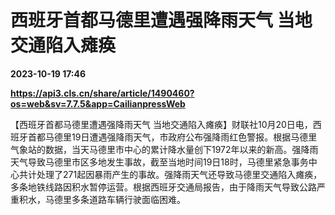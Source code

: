 # 西班牙首都马德里遭遇强降雨天气 当地交通陷入瘫痪

**2023-10-19 17:46**

**https://api3.cls.cn/share/article/1490460?os=web&sv=7.7.5&app=CailianpressWeb**

【西班牙首都马德里遭遇强降雨天气 当地交通陷入瘫痪】财联社10月20日电，西班牙首都马德里19日遭遇强降雨天气，市政府公布强降雨红色警报。根据马德里气象站的数据，当天马德里市中心的累计降水量创下1972年以来的新高。强降雨天气导致马德里市区多地发生事故，截至当地时间19日18时，马德里紧急事务中心共计处理了271起因暴雨产生的事故。强降雨天气还导致马德里交通陷入瘫痪，多条地铁线路因积水暂停运营。根据西班牙交通局报告，由于降雨天气导致公路严重积水，马德里多条道路车辆行驶面临困难。